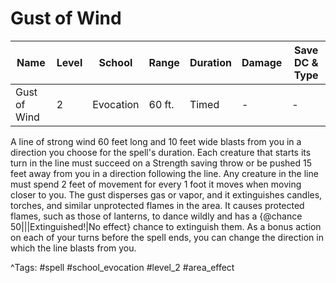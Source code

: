 # Gust of Wind

| Name | Level | School | Range | Duration | Damage | Save DC & Type |
|------|-------|--------|-------|----------|--------|----------------|
| Gust of Wind | 2 | Evocation | 60 ft. | Timed | - | - |

A line of strong wind 60 feet long and 10 feet wide blasts from you in a direction you choose for the spell's duration. Each creature that starts its turn in the line must succeed on a Strength saving throw or be pushed 15 feet away from you in a direction following the line. Any creature in the line must spend 2 feet of movement for every 1 foot it moves when moving closer to you. The gust disperses gas or vapor, and it extinguishes candles, torches, and similar unprotected flames in the area. It causes protected flames, such as those of lanterns, to dance wildly and has a {@chance 50|||Extinguished!|No effect} chance to extinguish them. As a bonus action on each of your turns before the spell ends, you can change the direction in which the line blasts from you.

^Tags: #spell #school_evocation #level_2 #area_effect